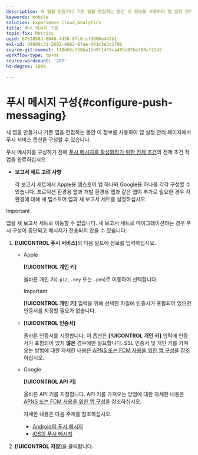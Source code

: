```yaml
---
description: 새 앱을 만들거나 기존 앱을 편집하는 동안 이 정보를 사용하여 앱 설정 관리 페이지에서 푸시 서비스 옵션을 구성할 수 있습니다.
keywords: mobile
solution: Experience Cloud,Analytics
title: 푸시 메시지 구성
topic-fix: Metrics
uuid: 6763858d-6046-4d36-87c0-cf3600a44fb1
exl-id: d4989c31-2692-4062-8fae-d41c3e3c179b
source-git-commit: f18d65c738ba16d9f1459ca485d87be708cf23d2
workflow-type: tm+mt
source-wordcount: '287'
ht-degree: 100%

---
```


# 푸시 메시지 구성{#configure-push-messaging}

새 앱을 만들거나 기존 앱을 편집하는 동안 이 정보를 사용하여 앱 설정 관리 페이지에서 푸시 서비스 옵션을 구성할 수 있습니다.

푸시 메시지를 구성하기 전에 [푸시 메시지를 활성화하기 위한 전제 조건](/help/using/c-manage-app-settings/c-mob-confg-app/configure-push-messaging/prerequisites-push-messaging.md)의 전제 조건 작업을 완료하십시오.

* **보고서 세트 고려 사항**

   각 보고서 세트에서 Apple용 앱스토어 앱 하나와 Google용 하나를 각각 구성할 수 있습니다. 프로덕션 환경용 앱과 개발 환경용 앱과 같은 앱이 추가로 필요한 경우 각 환경에 대해 새 앱스토어 앱과 새 보고서 세트를 설정하십시오.

>[!IMPORTANT]
>
>앱을 새 보고서 세트로 이동할 수 없습니다. 새 보고서 세트로 마이그레이션하는 경우 푸시 구성이 중단되고 메시지가 전송되지 않을 수 있습니다.

1. **[!UICONTROL 푸시 서비스]**&#x200B;의 다음 필드에 정보를 입력하십시오.

   * Apple

      **[!UICONTROL 개인 키]**

      올바른 개인 키(`.p12`, `.key` 또는 `.pen`)로 이동하여 선택합니다.

      >[!IMPORTANT]
      >**[!UICONTROL 개인 키]** 입력을 위해 선택한 파일에 인증서가 포함되어 있으면 인증서를 지정할 필요가 없습니다.

   * **[!UICONTROL 인증서]**

      올바른 인증서를 지정합니다. 이 옵션은 **[!UICONTROL 개인 키]** 입력에 인증서가 포함되어 있지 **않은** 경우에만 필요합니다. SSL 인증서 및 개인 키를 가져오는 방법에 대한 자세한 내용은 [APNS 또는 FCM 사용을 위한 앱 구성](/help/using/c-manage-app-settings/c-mob-confg-app/configure-push-messaging/configure-app-apns-gcm.md)을 참조하십시오.

   * Google

      **[!UICONTROL API 키]**

      올바른 API 키를 지정합니다. API 키를 가져오는 방법에 대한 자세한 내용은 [APNS 또는 FCM 사용을 위한 앱 구성](/help/using/c-manage-app-settings/c-mob-confg-app/configure-push-messaging/configure-app-apns-gcm.md)을 참조하십시오.

      자세한 내용은 다음 주제를 참조하십시오.

      * [Android의 푸시 메시지](/help/android/messaging-main/push-messaging/push-messaging.md)
      * [iOS의 푸시 메시지](/help/ios/messaging-main/push-messaging/push-messaging.md)

1. **[!UICONTROL 저장]**&#x200B;을 클릭합니다.
